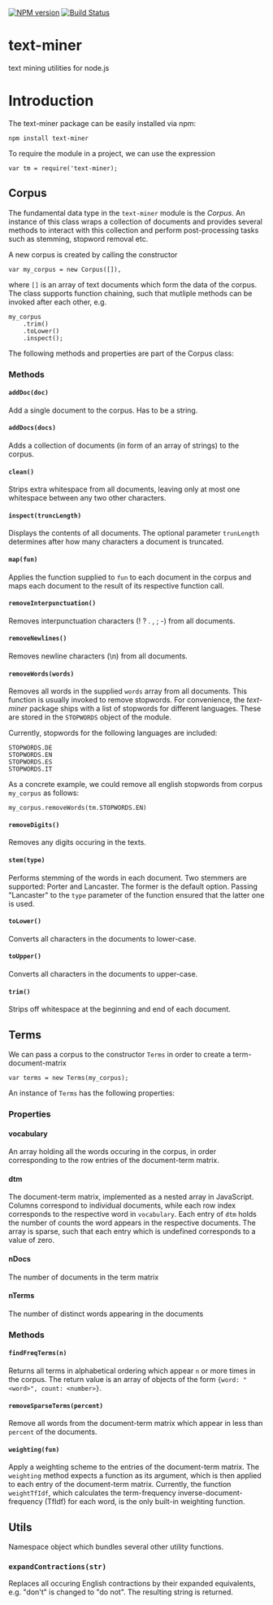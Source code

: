 [![NPM version](https://badge.fury.io/js/text-miner.svg)](http://badge.fury.io/js/text-miner)
[![Build Status](https://travis-ci.org/Planeshifter/text-miner.svg)](https://travis-ci.org/Planeshifter/text-miner)

text-miner
==========

text mining utilities for node.js

# Introduction

The text-miner package can be easily installed via npm:

```
npm install text-miner
```

To require the module in a project, we can use the expression

```
var tm = require('text-miner);
```

## Corpus

The fundamental data type in the `text-miner` module is the *Corpus*. An instance of this class wraps a collection of documents
and provides several methods to interact with this collection and perform post-processing tasks such as stemming,
stopword removal etc.

A new corpus is created by calling the constructor

```
var my_corpus = new Corpus([]),
```

where `[]` is an array of text documents which form the data of the corpus. The class supports function chaining, such that mutliple methods
can be invoked after each other, e.g.

```
my_corpus
	.trim()
	.toLower()
	.inspect();
```

The following methods and properties are part of the Corpus class:

### Methods

#### `addDoc(doc)`

Add a single document to the corpus. Has to be a string.

#### `addDocs(docs)`

Adds a collection of documents (in form of an array of strings) to the corpus.

#### `clean()`
Strips extra whitespace from all documents, leaving only at most one whitespace between any two other characters.

#### `inspect(truncLength)`
Displays the contents of all documents. The optional parameter `trunLength` determines after how many characters a document
is truncated.

#### `map(fun)`
Applies the function supplied to `fun` to each document in the corpus and maps each document to the result of its respective
function call.

#### `removeInterpunctuation()`
Removes interpunctuation characters (! ? . , ; -) from all documents.

#### `removeNewlines()`
Removes newline characters (\n) from all documents.

#### `removeWords(words)`
Removes all words in the supplied `words` array from all documents. This function is usually invoked to remove stopwords. For convenience,
the *text-miner* package ships with a list of stopwords for different languages. These are stored in the
`STOPWORDS` object of the module.

Currently, stopwords for the following languages are included:

```
STOPWORDS.DE
STOPWORDS.EN
STOPWORDS.ES
STOPWORDS.IT
```

As a concrete example, we could remove all english stopwords from corpus `my_corpus` as follows:

```
my_corpus.removeWords(tm.STOPWORDS.EN)
```

#### `removeDigits()`

Removes any digits occuring in the texts.

#### `stem(type)`
Performs stemming of the words in each document. Two stemmers are supported: Porter and Lancaster. The former is the default
option. Passing "Lancaster" to the `type` parameter of the function ensured that the latter one is used.

#### `toLower()`
Converts all characters in the documents to lower-case.

#### `toUpper()`
Converts all characters in the documents to upper-case.

#### `trim()`
Strips off whitespace at the beginning and end of each document.

## Terms

We can pass a corpus to the constructor `Terms` in order to create a term-document-matrix

```
var terms = new Terms(my_corpus);
```

An instance of `Terms` has the following properties:

### Properties

#### vocabulary
An array holding all the words occuring in the corpus, in order corresponding to the row entries of the document-term matrix.

#### dtm
The document-term matrix, implemented as a nested array in JavaScript. Columns correspond to individual documents, while each row index
corresponds to the respective word in `vocabulary`. Each entry of `dtm` holds the number of counts the word appears in the respective documents. The array
is sparse, such that each entry which is undefined corresponds to a value of zero.

#### nDocs
The number of documents in the term matrix

#### nTerms
The number of distinct words appearing in the documents

### Methods

#### `findFreqTerms(n)`

Returns all terms in alphabetical ordering which appear `n` or more times in the corpus. The return value is an array of objects of the form
`{word: "<word>", count: <number>}`.

#### `removeSparseTerms(percent)`

Remove all words from the document-term matrix which appear in less than `percent` of the documents.

#### `weighting(fun)`

Apply a weighting scheme to the entries of the document-term matrix. The `weighting` method expects a function as its argument, which is then applied to each entry of the document-term matrix. Currently, the function `weightTfIdf`, which calculates the term-frequency inverse-document-frequency (TfIdf) for each word, is the only built-in weighting function.  

## Utils

Namespace object which bundles several other utility functions.

### `expandContractions(str)`

Replaces all occuring English contractions by their expanded equivalents, e.g. "don't" is changed to 
"do not". The resulting string is returned. 
